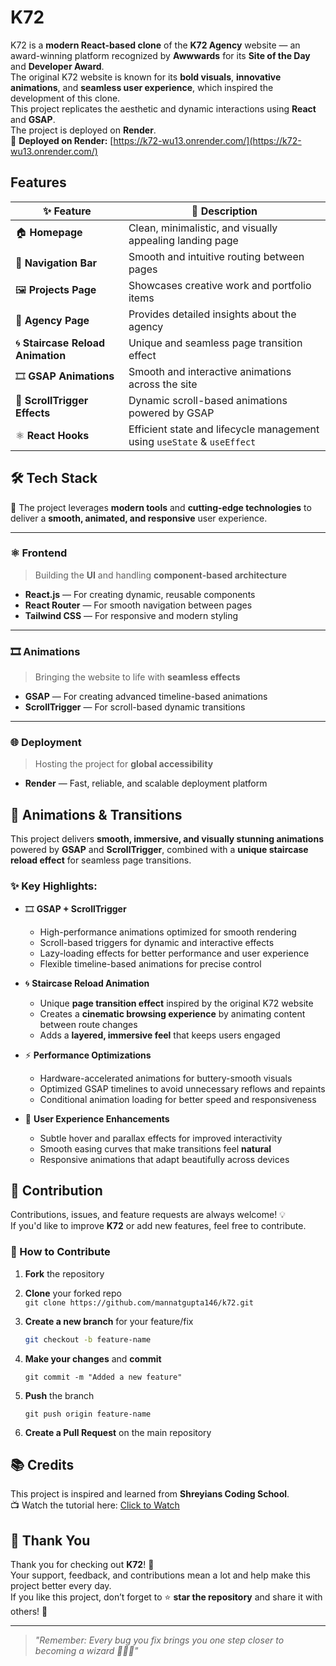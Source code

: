 # K72 

K72 is a **modern React-based clone** of the **K72 Agency** website — an award-winning platform recognized by **Awwwards** for its **Site of the Day** and **Developer Award**.  
The original K72 website is known for its **bold visuals**, **innovative animations**, and **seamless user experience**, which inspired the development of this clone.  
This project replicates the aesthetic and dynamic interactions using **React** and **GSAP**.  
The project is deployed on **Render**.  
🔹 **Deployed on Render:** [https://k72-wu13.onrender.com/](https://k72-wu13.onrender.com/)

## Features  

| ✨ Feature                     | 📝 Description |
|------------------------------|----------------------------------------------------------------|
| 🏠 **Homepage**             | Clean, minimalistic, and visually appealing landing page |
| 🧭 **Navigation Bar**      | Smooth and intuitive routing between pages |
| 🖼️ **Projects Page**      | Showcases creative work and portfolio items |
| 🏢 **Agency Page**        | Provides detailed insights about the agency |
| 🌀 **Staircase Reload Animation** | Unique and seamless page transition effect |
| 🎞️ **GSAP Animations**   | Smooth and interactive animations across the site |
| 🔄 **ScrollTrigger Effects** | Dynamic scroll-based animations powered by GSAP |
| ⚛️ **React Hooks**       | Efficient state and lifecycle management using `useState` & `useEffect` |


## 🛠️ Tech Stack  

🚀 The project leverages **modern tools** and **cutting-edge technologies** to deliver a **smooth, animated, and responsive** user experience.  

---

### ⚛️ Frontend  
> Building the **UI** and handling **component-based architecture**
- **React.js** — For creating dynamic, reusable components  
- **React Router** — For smooth navigation between pages  
- **Tailwind CSS** — For responsive and modern styling  

---

### 🎞️ Animations  
> Bringing the website to life with **seamless effects**
- **GSAP** — For creating advanced timeline-based animations  
- **ScrollTrigger** — For scroll-based dynamic transitions  

---

### 🌐 Deployment  
> Hosting the project for **global accessibility**
- **Render** — Fast, reliable, and scalable deployment platform  


## 🎥 Animations & Transitions  

This project delivers **smooth, immersive, and visually stunning animations** powered by **GSAP** and **ScrollTrigger**, combined with a **unique staircase reload effect** for seamless page transitions.

### ✨ Key Highlights:
- 🎞️ **GSAP + ScrollTrigger**  
  - High-performance animations optimized for smooth rendering  
  - Scroll-based triggers for dynamic and interactive effects  
  - Lazy-loading effects for better performance and user experience  
  - Flexible timeline-based animations for precise control  

- 🌀 **Staircase Reload Animation**  
  - Unique **page transition effect** inspired by the original K72 website  
  - Creates a **cinematic browsing experience** by animating content between route changes  
  - Adds a **layered, immersive feel** that keeps users engaged  

- ⚡ **Performance Optimizations**  
  - Hardware-accelerated animations for buttery-smooth visuals  
  - Optimized GSAP timelines to avoid unnecessary reflows and repaints  
  - Conditional animation loading for better speed and responsiveness  

- 🎯 **User Experience Enhancements**  
  - Subtle hover and parallax effects for improved interactivity  
  - Smooth easing curves that make transitions feel **natural**  
  - Responsive animations that adapt beautifully across devices

## 🤝 Contribution  

Contributions, issues, and feature requests are always welcome! 💡  
If you'd like to improve **K72** or add new features, feel free to contribute.  

### 🔹 How to Contribute  

1. **Fork** the repository  
2. **Clone** your forked repo  
   ```git clone https://github.com/mannatgupta146/k72.git```

3. **Create a new branch** for your feature/fix

   ```bash
   git checkout -b feature-name
   ```
4. **Make your changes** and **commit**

   ```git commit -m "Added a new feature"```

5. **Push** the branch

   ```git push origin feature-name ```

6. **Create a Pull Request** on the main repository

## 📚 Credits  

This project is inspired and learned from **Shreyians Coding School**.  
📺 Watch the tutorial here: [Click to Watch](https://youtu.be/NjqjakgPL84?si=HUTrxfPcALTXByqs)  


## 🙌 Thank You  

Thank you for checking out **K72**! 💙  
Your support, feedback, and contributions mean a lot and help make this project better every day.  
If you like this project, don’t forget to ⭐ **star the repository** and share it with others! 🚀

---

> _"Remember: Every bug you fix brings you one step closer to becoming a wizard 🧙‍♂️✨"_